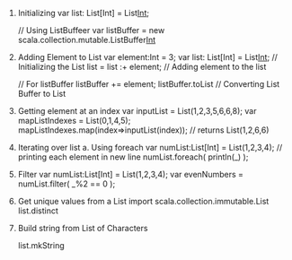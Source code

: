 1. Initializing
   var list: List[Int] = List[Int]();
   
   // Using ListBuffeer
   var listBuffer = new scala.collection.mutable.ListBuffer[Int]()
   
2. Adding Element to List
   var element:Int = 3;
   var list: List[Int] = List[Int](); // Initializing the List
   list = list :+ element; // Adding element to the list
   
   
   // For listBuffer
   listBuffer += element;
   listBuffer.toList // Converting List Buffer to List

3. Getting element at an index
   var inputList = List(1,2,3,5,6,6,8);
   var mapListIndexes = List(0,1,4,5);
   mapListIndexes.map(index=>inputList(index)); // returns  List(1,2,6,6)

1. Iterating over list
   a. Using foreach
     var numList:List[Int] = List(1,2,3,4);
     // printing each element in new line
     numList.foreach( println(_) );

2. Filter
   var numList:List[Int] = List(1,2,3,4);
   var evenNumbers = numList.filter( _%2 == 0 );
   
3. Get unique values from a List
    import scala.collection.immutable.List
    list.distinct
    
    
4. Build string from List of Characters

   list.mkString